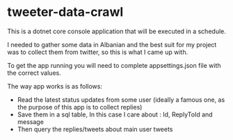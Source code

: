 # tweeter-data-crawl

This is a dotnet core console application that will be executed in a schedule.

I needed to gather some data in Albanian and the best suit for my project was to collect them from twitter, so this is what I came up with.

To get the app running you will need to complete appsettings.json file with the correct values.

The way app works is as follows:

- Read the latest status updates from some user (ideally a famous one, as the purpose of this app is to collect replies)
- Save them in a sql table, In this case I care about : Id, ReplyToId and message
- Then query the replies/tweets about main user tweets

